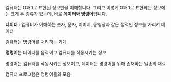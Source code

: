 컴퓨터는 0과 1로 표현된 정보만을 이해합니다. 그리고 이렇게 0과 1로 표현되는 정보에는 크게 두 종류가 있는데, 바로 **데이터와 명령어**입니다.

**데이터** : 컴퓨터가 이해하는 숫자, 문자, 이미지, 동영상과 같은 정적인 정보를 가리켜 데이터

컴퓨터는 명령어를 처리하는 기계

**명령어**는 데이터를 움직이고 컴퓨터를 작동시키는 정보

명령어는 컴퓨터를 작동시키는 정보이고, 데이터는 명령어를 위해 존재하는 일종의 재료

컴퓨터 프로그램은 명령어들의 모음